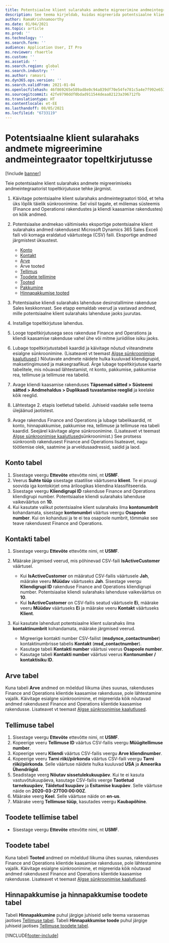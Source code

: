 ```yaml
---
title: Potentsiaalne klient sularahaks andmete migreerimine andmeintegraator topeltkirjutusse
description: See teema kirjeldab, kuidas migreerida potentsiaalne kliendi sularahaks andmeid andmeintegraator topeltkirjutusse.
author: RamaKrishnamoorthy
ms.date: 01/04/2021
ms.topic: article
ms.prod: ''
ms.technology: ''
ms.search.form: ''
audience: Application User, IT Pro
ms.reviewer: rhaertle
ms.custom: ''
ms.assetid: ''
ms.search.region: global
ms.search.industry: ''
ms.author: ramasri
ms.dyn365.ops.version: ''
ms.search.validFrom: 2021-01-04
ms.openlocfilehash: 46f869265e589ad8e0c94a839df70e54fe781c5a4e7f992e6534e883b21801ae
ms.sourcegitcommit: 42fe9790ddf0bdad911544deaa82123a396712fb
ms.translationtype: HT
ms.contentlocale: et-EE
ms.lasthandoff: 08/05/2021
ms.locfileid: "6733119"
---
```

# <a name="migrate-prospect-to-cash-data-from-data-integrator-to-dual-write"></a>Potentsiaalne klient sularahaks andmete migreerimine andmeintegraator topeltkirjutusse

[!include [banner](../../includes/banner.md)]

Teie potentsiaalne klient sularahaks andmete migreerimiseks andmeintegraatorist topeltkirjutusse tehke järgmist.

1. Käivitage potentsiaalne klient sularahaks andmeintegraatori tööd, et teha üks lõplik täielik sünkroonimine. Sel viisil tagate, et mõlemas süsteemis (Finance and Operationsi rakendustes ja kliendi kaasamise rakendustes) on kõik andmed.
2. Potentsiaalse andmekao vältimiseks eksportige potentsiaalne klient sularahaks andmed rakendusest Microsoft Dynamics 365 Sales Exceli faili või komaga eraldatud väärtustega (CSV) faili. Eksportige andmed järgmistest üksustest.

    - [Konto](#account-table)
    - [Kontakt](#contact-table)
    - [Arve](#invoice-table)
    - Arve tooted
    - [Tellimus](#order-table)
    - [Toodete tellimine](#order-products-table)
    - [Tooted](#products-table)
    - [Pakkumine](#quote-and-quote-product-tables)
    - [Hinnapakkumise tooted](#quote-and-quote-product-tables)

3. Potentsiaalse kliendi sularahaks lahenduse desinstallimine rakenduse Sales keskkonnast. See etapp eemaldab veerud ja vastavad andmed, mille potentsiaalne klient sularahaks lahenduse jaoks juurutas.
4. Installige topeltkirjutuse lahendus.
5. Looge topeltkirjutusega seos rakenduse Finance and Operations ja kliendi kaasamise rakenduse vahel ühe või mitme juriidilise isiku jaoks.
6. Lubage topeltkirjutustabeli kaardid ja käivitage nõutud viiteandmete esialgne sünkroonimine. (Lisateavet vt teemast [Algse sünkroonimise kaalutlused](initial-sync-guidance.md).) Nõutavate andmete näidete hulka kuuluvad kliendigrupid, maksetingimused ja maksegraafikud. Ärge lubage topeltkirjutuse kaarte tabelitele, mis nõuavad lähtestamist, nt konto, pakkumise, pakkumise rea, tellimuse ja tellimuse rea tabelid.
7. Avage kliendi kaasamise rakenduses **Täpsemad sätted \> Süsteemi sätted \> Andmehaldus \> Duplikaadi tuvastamise reeglid** ja keelake kõik reeglid.
8. Lähtestage 2. etapis loetletud tabelid. Juhiseid vaadake selle teema ülejäänud jaotistest.
9. Avage rakendus Finance and Operations ja lubage tabelikaardid, nt konto, hinnapakkumise, pakkumise rea, tellimuse ja tellimuse rea tabeli kaardid. Seejärel käivitage algne sünkroonimine. (Lisateavet vt teemast [Algse sünkroonimise kaalutlused](initial-sync-guidance.md)sünkroonimist.) See protsess sünkroonib rakendusest Finance and Operations lisateavet, nagu töötlemise olek, saatmine ja arveldusaadressid, saidid ja laod.

## <a name="account-table"></a>Konto tabel

1. Sisestage veergu **Ettevõte** ettevõtte nimi, nt **USMF**.
2. Veerus **Suhte tüüp** sisestage staatilise väärtusena **klient**. Te ei pruugi soovida iga kontokirjet oma äriloogikas kliendina klassifitseerida.
3. Sisestage veergu **Kliendigrupi ID** rakenduse Finance and Operations kliendigrupi number. Potentsiaalse kliendi sularahaks lahenduse vaikeväärtus on **10**.
4. Kui kasutate valikut potentsiaalne klient sularahaks ilma **kontonumbrit** kohandamata, sisestage **kontonumbri** väärtus veergu **Osapoole number**. Kui on kohandusi ja te ei tea osapoole numbrit, tõmmake see teave rakendusest Finance and Operations.

## <a name="contact-table"></a>Kontakti tabel

1. Sisestage veergu **Ettevõte** ettevõtte nimi, nt **USMF**.
2. Määrake järgmised veerud, mis põhinevad CSV-faili **IsActiveCustomer** väärtusel.

    - Kui **IsActiveCustomer** on määratud CSV-failis väärtusele **Jah**, määrake veeru **Müüdav** väärtuseks **Jah**. Sisestage veergu **Kliendigrupi ID** rakenduse Finance and Operations kliendigrupi number. Potentsiaalse kliendi sularahaks lahenduse vaikeväärtus on **10**.
    - Kui **IsActiveCustomer** on CSV-failis seatud väärtusele **Ei**, määrake veeru **Müüdav** väärtuseks **Ei** ja määrake veeru **Kontakt** väärtuseks **Klient**.

3. Kui kasutate lahendust potentsiaalne klient sularahaks ilma **kontaktinumbrit** kohandamata, määrake järgmised veerud.

    - Migreerige kontakti number CSV-failist (**msdynce\_contactnumber**) kontaktinumbrisse tabelis **Kontakt** (**msd\_contactnumber**).
    - Kasutage tabeli **Kontakti number** väärtusi veerus **Osapoole number**.
    - Kasutage tabeli **Kontakti number** väärtusi veerus **Kontonumber / kontaktisiku ID**.

## <a name="invoice-table"></a>Arve tabel

Kuna tabeli **Arve** andmed on mõeldud liikuma ühes suunas, rakenduses Finance and Operations klientide kaasamise rakendusse, pole lähtestamine vajalik. Käivitage esialgne sünkroonimine, et migreerida kõik nõutavad andmed rakendusest Finance and Operations klientide kaasamise rakendusse. Lisateavet vt teemast [Algse sünkroonimise kaalutlused](initial-sync-guidance.md).

## <a name="order-table"></a>Tellimuse tabel

1. Sisestage veergu **Ettevõte** ettevõtte nimi, nt **USMF**.
2. Kopeerige veeru **Tellimuse ID** väärtus CSV-failis veergu **Müügitellimuse number**.
3. Kopeerige veeru **Kliendi** väärtus CSV-failis veergu **Arve kliendinumber**.
4. Kopeerige veeru **Tarni riiki/piirkonda** väärtus CSV-faili veergu **Tarni riiki/piirkonda**. Selle väärtuse näidete hulka kuuluvad **USA** ja **Ameerika Ühendriigid**.
5. Seadistage veerg **Nõutav sissetulekukuupäev**. Kui te ei kasuta vastuvõtukuupäeva, kasutage CSV-failis veerge **Taotletud tarnekuupäev**, **Täidetud kuupäev** ja **Esitamise kuupäev**. Selle väärtuse näide on **2020-03-27T00:00:00Z**.
6. Määrake veerg **Keel**. Selle väärtuse näide on **en-us**.
7. Määrake veerg **Tellimuse tüüp**, kasutades veergu **Kaubapõhine**.

## <a name="order-products-table"></a>Toodete tellimise tabel

- Sisestage veergu **Ettevõte** ettevõtte nimi, nt **USMF**.

## <a name="products-table"></a>Toodete tabel

Kuna tabeli **Tooted** andmed on mõeldud liikuma ühes suunas, rakenduses Finance and Operations klientide kaasamise rakendusse, pole lähtestamine vajalik. Käivitage esialgne sünkroonimine, et migreerida kõik nõutavad andmed rakendusest Finance and Operations klientide kaasamise rakendusse. Lisateavet vt teemast [Algse sünkroonimise kaalutlused](initial-sync-guidance.md).

## <a name="quote-and-quote-product-tables"></a>Hinnapakkumise ja hinnapakkumise toodete tabel

Tabeli **Hinnapakkumine** puhul järgige juhiseid selle teema varasemas jaotises [Tellimuse tabel](#order-table). Tabeli **Hinnapakkumise toode** puhul järgige juhiseid jaotises [Tellimuse toodete tabel](#order-products-table).


[!INCLUDE[footer-include](../../../../includes/footer-banner.md)]